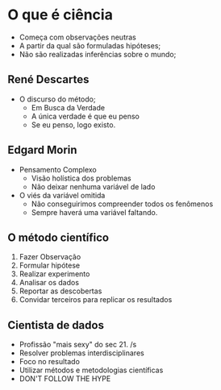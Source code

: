 # O que é ciência

- Começa com observações neutras
- A partir da qual são formuladas hipóteses;
- Não são realizadas inferências sobre o mundo;

## René Descartes

- O discurso do método;
    - Em Busca da Verdade
    - A única verdade é que eu penso
    - Se eu penso, logo existo.

## Edgard Morin

- Pensamento Complexo
    - Visão holística dos problemas
    - Não deixar nenhuma variável de lado
- O viés da variável omitida
    - Não conseguirimos compreender todos os fenômenos
    - Sempre haverá uma variável faltando.

## O método científico

1. Fazer Observação
2. Formular hipótese
3. Realizar experimento
4. Analisar os dados
5. Reportar as descobertas
6. Convidar terceiros para replicar os resultados

## Cientista de dados

- Profissão "mais sexy" do sec 21. /s
- Resolver problemas interdisciplinares
- Foco no resultado
- Utilizar métodos e metodologias científicas
- DON'T FOLLOW THE HYPE
